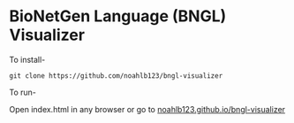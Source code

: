 # BioNetGen Language (BNGL) Visualizer
To install-
```
git clone https://github.com/noahlb123/bngl-visualizer
```
To run-

Open index.html in any browser or go to [noahlb123.github.io/bngl-visualizer](https://noahlb123.github.io/bngl-visualizer/)
